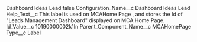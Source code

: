<?xml version="1.0" encoding="UTF-8"?>
<CustomMetadata xmlns="http://soap.sforce.com/2006/04/metadata" xmlns:xsi="http://www.w3.org/2001/XMLSchema-instance" xmlns:xsd="http://www.w3.org/2001/XMLSchema">
    <label>Dashboard Ideas Lead</label>
    <protected>false</protected>
    <values>
        <field>Configuration_Name__c</field>
        <value xsi:type="xsd:string">Dashboard Ideas Lead</value>
    </values>
    <values>
        <field>Help_Text__c</field>
        <value xsi:type="xsd:string">This label is used on MCAHome Page , and stores the Id of &quot;Leads Management Dashboard&quot; displayed on MCA Home Page.</value>
    </values>
    <values>
        <field>Id_Value__c</field>
        <value xsi:type="xsd:string">10190000002k1In</value>
    </values>
    <values>
        <field>Parent_Component_Name__c</field>
        <value xsi:type="xsd:string">MCAHomePage</value>
    </values>
    <values>
        <field>Type__c</field>
        <value xsi:type="xsd:string">Label</value>
    </values>
</CustomMetadata>
